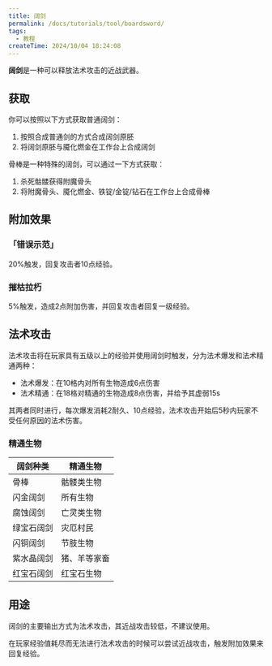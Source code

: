 ```yaml
---
title: 阔剑
permalink: /docs/tutorials/tool/boardsword/
tags:
  - 教程
createTime: 2024/10/04 18:24:08
---
```

**阔剑**是一种可以释放法术攻击的近战武器。

## 获取
你可以按照以下方式获取普通阔剑：

1. 按照合成普通剑的方式合成阔剑原胚
2. 将阔剑原胚与魇化燃金在工作台上合成阔剑

骨棒是一种特殊的阔剑，可以通过一下方式获取：

1. 杀死骷髅获得附魔骨头
2. 将附魔骨头、魇化燃金、铁锭/金锭/钻石在工作台上合成骨棒

## 附加效果
### 「错误示范」
20%触发，回复攻击者10点经验。

### 摧枯拉朽
5%触发，造成2点附加伤害，并回复攻击者回复一级经验。

## 法术攻击
法术攻击将在玩家具有五级以上的经验并使用阔剑时触发，分为法术爆发和法术精通两种：

- 法术爆发：在10格内对所有生物造成6点伤害
- 法术精通：在18格对精通的生物造成8点伤害，并给予其虚弱15s

其两者同时进行，每次爆发消耗2耐久、10点经验，法术攻击开始后5秒内玩家不受任何原因的法术伤害。

### 精通生物
| 阔剑种类 | 精通生物 |
| --- | --- |
| 骨棒 | 骷髅类生物 |
| 闪金阔剑 | 所有生物 |
| 腐蚀阔剑 | 亡灵类生物 |
| 绿宝石阔剑 | 灾厄村民 |
| 闪铜阔剑 | 节肢生物 |
| 紫水晶阔剑 | 猪、羊等家畜 |
| 红宝石阔剑 | 红宝石生物 |

## 用途
阔剑的主要输出方式为法术攻击，其近战攻击较低，不建议使用。

在玩家经验值耗尽而无法进行法术攻击的时候可以尝试近战攻击，触发附加效果来回复经验。